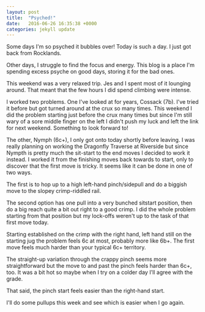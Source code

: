 ```yaml
---
layout: post
title:  "Psyched!"
date:   2016-06-26 16:35:38 +0000
categories: jekyll update
---
```

Some days I'm so psyched it bubbles over! Today is such a day. I just got back from Rocklands.

Other days, I struggle to find the focus and energy. This blog is a place I'm spending excess psyche on good days, storing it for the bad ones.

This weekend was a very relaxed trip. Jes and I spent most of it lounging around. That meant that the few hours I did spend climbing were intense.

I worked two problems. One I've looked at for years, Cossack (7b). I've tried it before but got turned around at the crux so many times. This weekend I did the problem starting just before the crux many times but since I'm still wary of a sore middle finger on the left I didn't push my luck and left the link for next weekend. Something to look forward to!

The other, Nymph (6c+), I only got onto today shortly before leaving. I was really planning on working the Dragonfly Traverse at Riverside but since Nympth is pretty much the sit-start to the end moves I decided to work it instead. I worked it from the finishing moves back towards to start, only to discover that the first move is tricky. It seems like it can be done in one of two ways. 

The first is to hop up to a high left-hand pinch/sidepull and do a biggish move to the slopey crimp-riddled rail. 

The second option has one pull into a very bunched sitstart position, then do a big reach quite a bit out right to a good crimp. I did the whole problem starting from that position but my lock-offs weren't up to the task of that first move today. 

Starting established on the crimp with the right hand, left hand still on the starting jug the problem feels 6c at most, probably more like 6b+. The first move feels much harder than your typical 6c+ territory.

The straight-up variation through the crappy pinch seems more straightforward but the move to and past the pinch feels harder than 6c+, too. It was a bit hot so maybe when I try on a colder day I'll agree with the grade.

That said, the pinch start feels easier than the right-hand start. 

I'll do some pullups this week and see which is easier when I go again.
